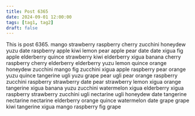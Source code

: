 ```yaml
---
title: Post 6365
date: 2024-09-01 12:00:00
tags: [tag1, tag2]
draft: false
---
```

This is post 6365.
mango
strawberry
raspberry
cherry
zucchini
honeydew
yuzu
date
raspberry
apple
kiwi
lemon
pear
apple
pear
date
date
xigua
fig
apple
elderberry
quince
strawberry
kiwi
elderberry
xigua
banana
cherry
raspberry
cherry
elderberry
elderberry
yuzu
lemon
quince
orange
honeydew
zucchini
mango
fig
zucchini
xigua
apple
raspberry
pear
orange
yuzu
quince
tangerine
ugli
yuzu
grape
pear
ugli
pear
orange
raspberry
zucchini
raspberry
strawberry
date
pear
strawberry
lemon
xigua
orange
tangerine
xigua
banana
yuzu
zucchini
watermelon
xigua
elderberry
xigua
raspberry
strawberry
zucchini
ugli
nectarine
ugli
honeydew
date
tangerine
nectarine
nectarine
elderberry
orange
quince
watermelon
date
grape
grape
kiwi
tangerine
xigua
mango
raspberry
fig
grape
